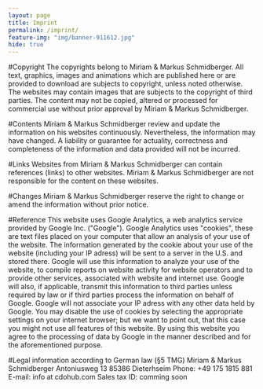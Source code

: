 ```yaml
---
layout: page
title: Imprint
permalink: /imprint/
feature-img: "img/banner-911612.jpg"
hide: true
---
```


#Copyright
The copyrights belong to Miriam & Markus Schmidberger. All text, graphics, images and animations which are published 
here or are provided to download are subjects to copyright, unless noted otherwise. The websites may contain images 
that are subjects to the copyright of third parties. The content may not be copied, altered or processed for commercial 
use without prior approval by Miriam & Markus Schmidberger.

#Contents
Miriam & Markus Schmidberger review and update the information on his websites continuously. Nevertheless, the 
information may have changed. A liability or guarantee for actuality, correctness and completeness of the information 
and data provided will not be incurred.

#Links
Websites from Miriam & Markus Schmidberger can contain references (links) to other websites. Miriam & Markus 
Schmidberger are not responsible for the content on these websites.

#Changes
Miriam & Markus Schmidberger reserve the right to change or amend the information without prior notice.

#Reference
This website uses Google Analytics, a web analytics service provided by Google Inc. ("Google"). Google Analytics 
uses "cookies", these are text files placed on your computer that allow an analysis of your use of the website. 
The information generated by the cookie about your use of the website (including your IP adress) will be sent to a 
server in the U.S. and stored there. Google will use this information to analyze your use of the website, to compile 
reports on website activity for website operators and to provide other services, associated with website and internet 
use. Google will also, if applicable, transmit this information to third parties unless required by law or if third 
parties process the information on behalf of Google. Google will not associate your IP adress with any other data held 
by Google. You may disable the use of cookies by selecting the appropriate settings on your internet browser; but we 
want to point out, that this case you might not use all features of this website. By using this website you agree to 
the processing of data by Google in the manner described and for the aforementioned purpose.

#Legal information according to German law (§5 TMG)
Miriam & Markus Schmidberger
Antoniusweg 13
85386 Dieterhseim
Phone: +49 175 1815 881
E-mail: info at cdohub.com
Sales tax ID: comming soon

